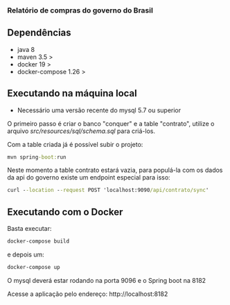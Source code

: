 ### Relatório de compras do governo do Brasil

## Dependências

 - java 8
 - maven 3.5 >
 - docker 19 >
 - docker-compose 1.26 >
 
## Executando na máquina local
 - Necessário uma versão recente do mysql 5.7 ou superior
 
 O primeiro passo é criar o banco "conquer" e a table "contrato", utilize o arquivo *src/resources/sql/schema.sql* para criá-los. 
 
 Com a table criada já é possível subir o projeto:
 ```cmd
 mvn spring-boot:run 
```
Neste momento a table contrato estará vazia, para populá-la com os dados da api do governo
existe um endpoint especial para isso:

```cmd
curl --location --request POST 'localhost:9090/api/contrato/sync'
```

## Executando com o Docker
 Basta executar:
 ```cmd
docker-compose build
```
e depois um:
```cmd
docker-compose up
```
O mysql deverá estar rodando na porta 9096 e o Spring boot
na 8182

Acesse a aplicação pelo endereço: 
http://localhost:8182


